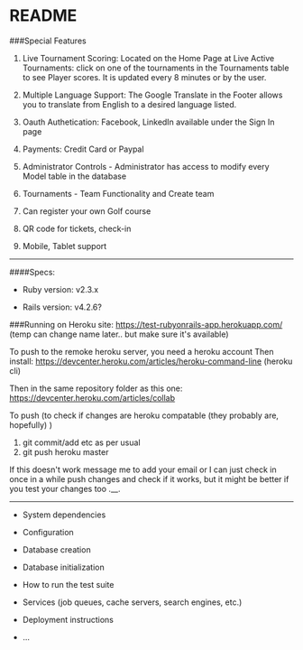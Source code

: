 # README

###Special Features

1. Live Tournament Scoring: Located on the Home Page at Live Active Tournaments: click on one of the tournaments in the Tournaments table to see Player scores. It is updated every 8 minutes or by the user.

2. Multiple Language Support: The Google Translate in the Footer allows you to translate from English to a desired language listed.

3. Oauth Authetication: Facebook, LinkedIn available under the Sign In page

4. Payments: Credit Card or Paypal

5. Administrator Controls -  Administrator has access to modify every Model table in the database

6. Tournaments - Team Functionality and Create team

7. Can register your own Golf course

8. QR code for tickets, check-in

9. Mobile, Tablet support

--------------------------------------

####Specs:

* Ruby version: v2.3.x

* Rails version: v4.2.6?

###Running on Heroku
site: https://test-rubyonrails-app.herokuapp.com/ (temp can change name later.. but make sure it's available)

To push to the remoke heroku server, you need a heroku account
Then install: https://devcenter.heroku.com/articles/heroku-command-line (heroku cli)

Then in the same repository folder as this one: https://devcenter.heroku.com/articles/collab

To push (to check if changes are heroku compatable (they probably are, hopefully) )
  1. git commit/add etc as per usual
  2. git push heroku master

If this doesn't work message me to add your email or I can just check in once in a while push changes and check if it works,
but it might be better if you test your changes too .__.

------------------------
* System dependencies

* Configuration

* Database creation

* Database initialization

* How to run the test suite

* Services (job queues, cache servers, search engines, etc.)

* Deployment instructions

* ...
